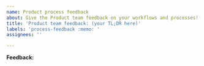 ```yaml
---
name: Product process feedback
about: Give the Product team feedback on your workflows and processes!
title: 'Product team feedback: (your TL;DR here)'
labels: 'process-feedback :memo: '
assignees: ''

---
```


**Feedback:**
